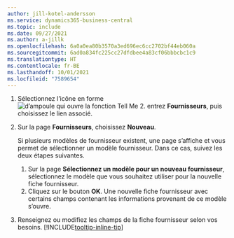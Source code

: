 ```yaml
---
author: jill-kotel-andersson
ms.service: dynamics365-business-central
ms.topic: include
ms.date: 09/27/2021
ms.author: a-jillk
ms.openlocfilehash: 6a0a0ea80b3570a3ed696ec6cc2702bf44eb060a
ms.sourcegitcommit: 6ad0a834fc225cc27dfdbee4a83cf06bbbcbc1c9
ms.translationtype: HT
ms.contentlocale: fr-BE
ms.lasthandoff: 10/01/2021
ms.locfileid: "7589654"
---
```

1. Sélectionnez l’icône en forme ![d’ampoule qui ouvre la fonction Tell Me 2.](../media/ui-search/search_small.png "Dites-moi ce que vous voulez faire") entrez **Fournisseurs**, puis choisissez le lien associé.  
2. Sur la page **Fournisseurs**, choisissez **Nouveau**.

    Si plusieurs modèles de fournisseur existent, une page s’affiche et vous permet de sélectionner un modèle fournisseur. Dans ce cas, suivez les deux étapes suivantes.
    1. Sur la page **Sélectionnez un modèle pour un nouveau fournisseur**, sélectionnez le modèle que vous souhaitez utiliser pour la nouvelle fiche fournisseur.
    2. Cliquez sur le bouton **OK**. Une nouvelle fiche fournisseur avec certains champs contenant les informations provenant de ce modèle s’ouvre.
3. Renseignez ou modifiez les champs de la fiche fournisseur selon vos besoins. [!INCLUDE[tooltip-inline-tip](tooltip-inline-tip_md.md)]
